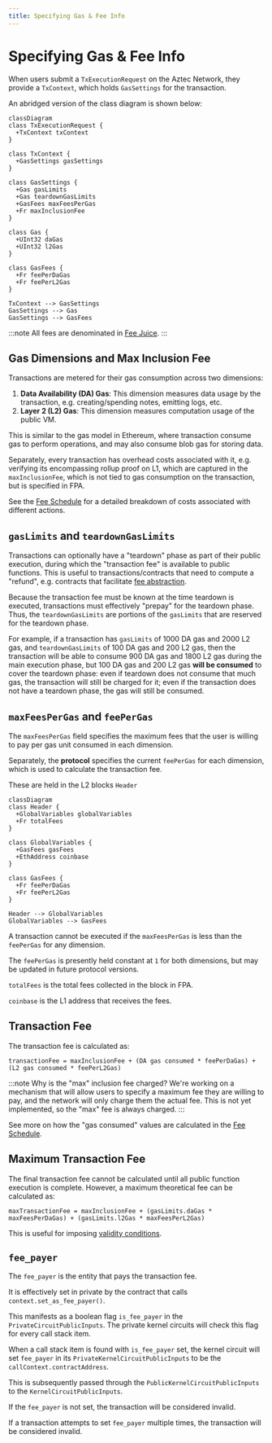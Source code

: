 ```yaml
---
title: Specifying Gas & Fee Info
---
```


# Specifying Gas & Fee Info

When users submit a `TxExecutionRequest` on the Aztec Network, they provide a `TxContext`, which holds `GasSettings` for the transaction.

An abridged version of the class diagram is shown below:

```mermaid
classDiagram
class TxExecutionRequest {
  +TxContext txContext
}

class TxContext {
  +GasSettings gasSettings
}

class GasSettings {
  +Gas gasLimits
  +Gas teardownGasLimits
  +GasFees maxFeesPerGas
  +Fr maxInclusionFee
}

class Gas {
  +UInt32 daGas
  +UInt32 l2Gas
}

class GasFees {
  +Fr feePerDaGas
  +Fr feePerL2Gas
}

TxContext --> GasSettings
GasSettings --> Gas
GasSettings --> GasFees
```

:::note
All fees are denominated in [Fee Juice](./fee-juice.md).
:::

## Gas Dimensions and Max Inclusion Fee

Transactions are metered for their gas consumption across two dimensions:

1. **Data Availability (DA) Gas**: This dimension measures data usage by the transaction, e.g. creating/spending notes, emitting logs, etc.
2. **Layer 2 (L2) Gas**: This dimension measures computation usage of the public VM.

This is similar to the gas model in Ethereum, where transaction consume gas to perform operations, and may also consume blob gas for storing data.

Separately, every transaction has overhead costs associated with it, e.g. verifying its encompassing rollup proof on L1, which are captured in the `maxInclusionFee`, which is not tied to gas consumption on the transaction, but is specified in FPA.

See the [Fee Schedule](./fee-schedule.md) for a detailed breakdown of costs associated with different actions.

## `gasLimits` and `teardownGasLimits`

Transactions can optionally have a "teardown" phase as part of their public execution, during which the "transaction fee" is available to public functions. This is useful to transactions/contracts that need to compute a "refund", e.g. contracts that facilitate [fee abstraction](./tx-setup-and-teardown.md).

Because the transaction fee must be known at the time teardown is executed, transactions must effectively "prepay" for the teardown phase. Thus, the `teardownGasLimits` are portions of the `gasLimits` that are reserved for the teardown phase.

For example, if a transaction has `gasLimits` of 1000 DA gas and 2000 L2 gas, and `teardownGasLimits` of 100 DA gas and 200 L2 gas, then the transaction will be able to consume 900 DA gas and 1800 L2 gas during the main execution phase, but 100 DA gas and 200 L2 gas **will be consumed** to cover the teardown phase: even if teardown does not consume that much gas, the transaction will still be charged for it; even if the transaction does not have a teardown phase, the gas will still be consumed.

## `maxFeesPerGas` and `feePerGas`

The `maxFeesPerGas` field specifies the maximum fees that the user is willing to pay per gas unit consumed in each dimension.

Separately, the **protocol** specifies the current `feePerGas` for each dimension, which is used to calculate the transaction fee.

These are held in the L2 blocks `Header`

```mermaid
classDiagram
class Header {
  +GlobalVariables globalVariables
  +Fr totalFees
}

class GlobalVariables {
  +GasFees gasFees
  +EthAddress coinbase
}

class GasFees {
  +Fr feePerDaGas
  +Fr feePerL2Gas
}

Header --> GlobalVariables
GlobalVariables --> GasFees
```

A transaction cannot be executed if the `maxFeesPerGas` is less than the `feePerGas` for any dimension.

The `feePerGas` is presently held constant at `1` for both dimensions, but may be updated in future protocol versions.

`totalFees` is the total fees collected in the block in FPA.

`coinbase` is the L1 address that receives the fees.

## Transaction Fee

The transaction fee is calculated as:

```
transactionFee = maxInclusionFee + (DA gas consumed * feePerDaGas) + (L2 gas consumed * feePerL2Gas)
```

:::note
Why is the "max" inclusion fee charged? We're working on a mechanism that will allow users to specify a maximum fee they are willing to pay, and the network will only charge them the actual fee. This is not yet implemented, so the "max" fee is always charged.
:::

See more on how the "gas consumed" values are calculated in the [Fee Schedule](./fee-schedule.md).

## Maximum Transaction Fee

The final transaction fee cannot be calculated until all public function execution is complete. However, a maximum theoretical fee can be calculated as:

```
maxTransactionFee = maxInclusionFee + (gasLimits.daGas * maxFeesPerDaGas) + (gasLimits.l2Gas * maxFeesPerL2Gas)
```

This is useful for imposing [validity conditions](./kernel-tracking.md#mempoolnode-validation).

## `fee_payer`

The `fee_payer` is the entity that pays the transaction fee.

It is effectively set in private by the contract that calls `context.set_as_fee_payer()`.

This manifests as a boolean flag `is_fee_payer` in the `PrivateCircuitPublicInputs`. The private kernel circuits will check this flag for every call stack item.

When a call stack item is found with `is_fee_payer` set, the kernel circuit will set `fee_payer` in its `PrivateKernelCircuitPublicInputs` to be the `callContext.contractAddress`.

This is subsequently passed through the `PublicKernelCircuitPublicInputs` to the `KernelCircuitPublicInputs`.

If the `fee_payer` is not set, the transaction will be considered invalid.

If a transaction attempts to set `fee_payer` multiple times, the transaction will be considered invalid.
